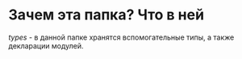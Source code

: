 # Зачем эта папка? Что в ней

_types_ - в данной папке хранятся вспомогательные типы, а также декларации модулей.